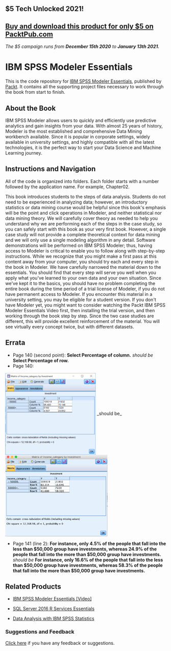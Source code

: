 ## $5 Tech Unlocked 2021!
[Buy and download this product for only $5 on PacktPub.com](https://www.packtpub.com/)
-----
*The $5 campaign         runs from __December 15th 2020__ to __January 13th 2021.__*

# IBM SPSS Modeler Essentials
This is the code repository for [IBM SPSS Modeler Essentials](https://www.packtpub.com/big-data-and-business-intelligence/ibm-spss-modeler-essentials?utm_source=github&utm_medium=repository&utm_campaign=9781788291118), published by [Packt](https://www.packtpub.com/?utm_source=github). It contains all the supporting project files necessary to work through the book from start to finish.
## About the Book
IBM SPSS Modeler allows users to quickly and efficiently use predictive analytics and gain insights from your data. With almost 25 years of history, Modeler is the most established and comprehensive Data Mining workbench available. Since it is popular in corporate settings, widely available in university settings, and highly compatible with all the latest technologies, it is the perfect way to start your Data Science and Machine Learning journey.
## Instructions and Navigation
All of the code is organized into folders. Each folder starts with a number followed by the application name. For example, Chapter02.



This book introduces students to the steps of data analysis. Students do not need to be
experienced in analyzing data; however, an introductory statistics or data mining course
would be helpful since this book's emphasis will be the point and click operations in
Modeler, and neither statistical nor data mining theory. We will carefully cover theory as
needed to help you understand why we are performing each of the steps in the case study,
so you can safely start with this book as your very first book. However, a single case study
will not provide a complete theoretical context for data mining and we will only use a
single modeling algorithm in any detail.
Software demonstrations will be performed on IBM SPSS Modeler; thus, having access to
Modeler is critical to enable you to follow along with step-by-step instructions. While we
recognize that you might make a first pass at this content away from your computer, you
should try each and every step in the book in Modeler. We have carefully narrowed the
material down to the essentials. You should find that every step will serve you well when
you apply what you've learned to your own data and your own situation. Since we've kept
it to the basics, you should have no problem completing the entire book during the time
period of a trial license of Modeler, if you do not have permanent access to Modeler. If you
encounter this material in a university setting, you may be eligible for a student version.
If you don't have Modeler yet, you might want to consider watching the Packt IBM SPSS
Modeler Essentials Video first, then installing the trial version, and then working through the
book step by step. Since the two case studies are different, this will provide excellent
reinforcement of the material. You will see virtually every concept twice, but with different
datasets.


## Errata

* Page 140 (second point): **Select Percentage of column.** _should be_ **Select Percentage of row.**
* Page 140:
<img src="https://github.com/PacktPublishing/IBM-SPSS-Modeler-Essentials/blob/master/B07759_08_06.png" height="256px" align="center"> 
_should be_ 
<img src="https://github.com/PacktPublishing/IBM-SPSS-Modeler-Essentials/blob/master/Screen%20Shot%202020-08-14%20at%201.32.43%20PM%20(1).png" height="256px" align="center">

* Page 141 (line 2): **For instance, only 4.5% of the people that fall into the less than $50,000 group have investments, whereas 24.9% of the people that fall into the more than $50,000 group have investments.** _should be_ **For instance, only 16.6% of the people that fall into the less than $50,000 group have investments, whereas 58.3% of the people that fall into the more than $50,000 group have investments.**


## Related Products
* [IBM SPSS Modeler Essentials [Video]](https://www.packtpub.com/big-data-and-business-intelligence/ibm-spss-modeler-essentials-video?utm_source=github&utm_medium=repository&utm_campaign=9781787286924)

* [SQL Server 2016 R Services Essentials](https://www.packtpub.com/big-data-and-business-intelligence/sql-server-2016-r-services-essentials?utm_source=github&utm_medium=repository&utm_campaign=9781787283572)

* [Data Analysis with IBM SPSS Statistics](https://www.packtpub.com/big-data-and-business-intelligence/data-analysis-ibm-spss-statistics?utm_source=github&utm_medium=repository&utm_campaign=9781787283817)

### Suggestions and Feedback
[Click here](https://docs.google.com/forms/d/e/1FAIpQLSe5qwunkGf6PUvzPirPDtuy1Du5Rlzew23UBp2S-P3wB-GcwQ/viewform) if you have any feedback or suggestions.
